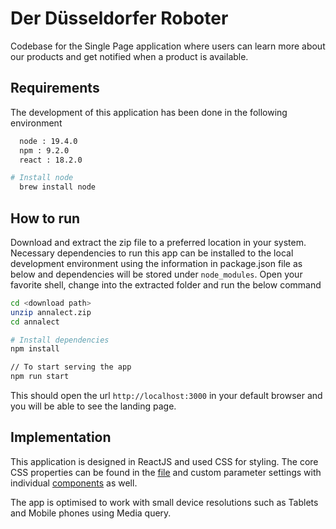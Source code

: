 # Der Düsseldorfer Roboter

Codebase for the Single Page application where users can learn more about our products and get notified when a product is available.

## Requirements

The development of this application has been done in the following environment

```sh
  node : 19.4.0
  npm : 9.2.0
  react : 18.2.0

# Install node
  brew install node
```

## How to run

Download and extract the zip file to a preferred location in your system.
Necessary dependencies to run this app can be installed to the local development environment using the information in package.json file as below and dependencies will be stored under `node_modules`.
Open your favorite shell, change into the extracted folder and run the below command

```sh
cd <download path>
unzip annalect.zip
cd annalect

# Install dependencies
npm install

// To start serving the app
npm run start
```

This should open the url `http://localhost:3000` in your default browser and you will be able to see the landing page.

## Implementation

This application is designed in ReactJS and used CSS for styling.
The core CSS properties can be found in the [file](src/index.css) and custom parameter settings with individual [components](src/components) as well.

The app is optimised to work with small device resolutions such as Tablets and Mobile phones using Media query.
